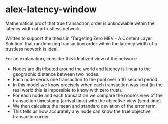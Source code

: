 # alex-latency-window
Mathematical proof that true transaction order is unknowable within the latency width of a trustless network.

Written to support the thesis in 'Targeting Zero MEV - A Content Layer Solution' that randomizing transaction order within the latency width of a trustless network is ideal.

For an explanation, consider this idealized view of the network:
- Nodes are distributed around the world and latency is linear to the geographic distance between two nodes.
- Each node sends one transaction to the pool over a 10 second period.
- In this model we know precisely when each transaction was sent (in the real world this is impossible to know with zero trust).
- For each node and each transaction we compare the node's view of the transaction timestamp (arrival time) with the objective view (send time).
- We then calculate the mean and standard deviation of the error term.
- This tells us how accurately any node can know the true objective transaction order. 
